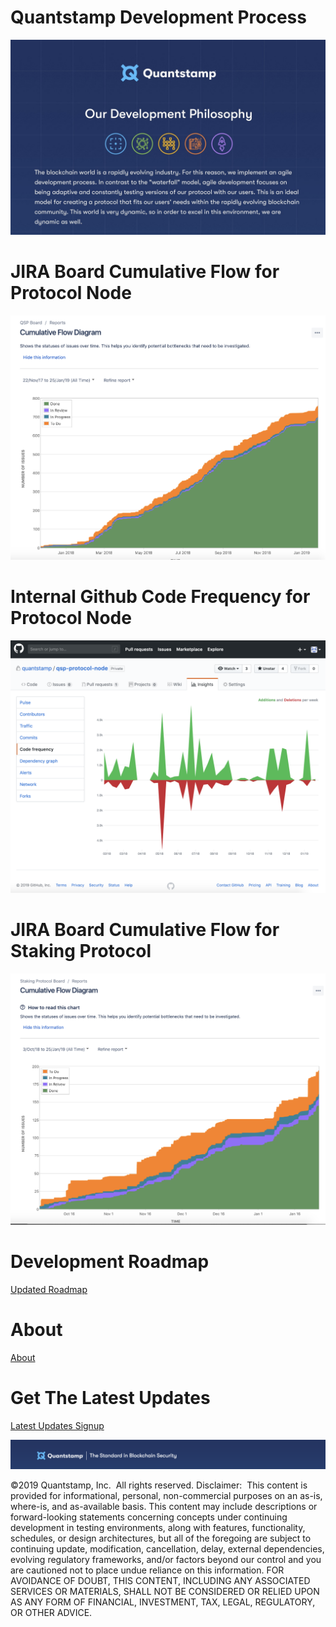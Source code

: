 # Quantstamp Development Process

![DevProcess](OurDevelopmentPhilosophy.png)

# JIRA Board Cumulative Flow for Protocol Node

![JIRABoardCumulativeFlow](QSPBoardCumulativeFlow.png)

# Internal Github Code Frequency for Protocol Node

![CodeFrequency](QSPCodeFrequency.png)

# JIRA Board Cumulative Flow for Staking Protocol

![JIRABoardStaking](StakingBoardCumulativeFlow.png)

# Development Roadmap

[Updated Roadmap](https://medium.com/quantstamp/quantstamp-visual-timeline-q4-2018-b61c369fea26)

# About

[About](https://quantstamp.com/about)

# Get The Latest Updates

[Latest Updates Signup](http://bit.ly/QSPNews)

![Footer](Footer.png)


©2019 Quantstamp, Inc.  All rights reserved.
Disclaimer:  This content is provided for informational, personal, non-commercial purposes on an as-is, where-is, and as-available basis. This content may include descriptions or forward-looking statements concerning concepts under continuing development in testing environments, along with features, functionality, schedules, or design architectures, but all of the foregoing are subject to continuing update, modification, cancellation, delay, external dependencies, evolving regulatory frameworks, and/or factors beyond our control and you are cautioned not to place undue reliance on this information. FOR AVOIDANCE OF DOUBT, THIS CONTENT, INCLUDING ANY ASSOCIATED SERVICES OR MATERIALS, SHALL NOT BE CONSIDERED OR RELIED UPON AS ANY FORM OF FINANCIAL, INVESTMENT, TAX, LEGAL, REGULATORY, OR OTHER ADVICE.


